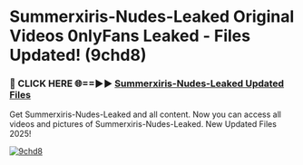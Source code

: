 # Summerxiris-Nudes-Leaked Original Videos 0nlyFans Leaked - Files Updated! (9chd8)

<h3>🔴 CLICK HERE 🌐==►► <a href="https://tinyurl.com/5h6xmrr3" rel="nofollow">Summerxiris-Nudes-Leaked Updated Files</a></h3>

Get Summerxiris-Nudes-Leaked and all content. Now you can access all videos and pictures of Summerxiris-Nudes-Leaked. New Updated Files 2025!

[![9chd8](https://i.imgur.com/KVD873Z.gif)](https://tinyurl.com/5h6xmrr3)
